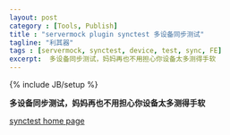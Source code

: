 ```yaml
---
layout: post
category : [Tools, Publish]
title : "servermock plugin synctest 多设备同步测试"
tagline: "利其器"
tags : [servermock, synctest, device, test, sync, FE]
excerpt:  多设备同步测试，妈妈再也不用担心你设备太多测得手软
---
```

{% include JB/setup %}

**多设备同步测试，妈妈再也不用担心你设备太多测得手软**

[synctest home page](http://shalles.github.io/synctest/)